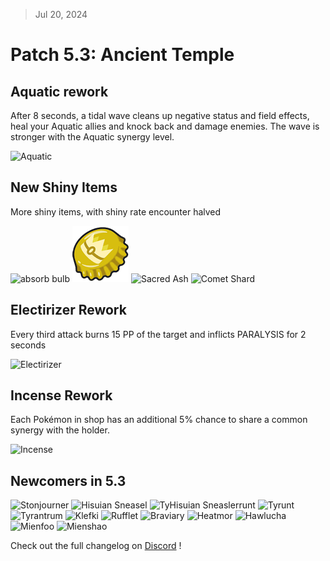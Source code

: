 > Jul 20, 2024

# Patch 5.3: Ancient Temple

## Aquatic rework

After 8 seconds, a tidal wave cleans up negative status and field effects, heal your Aquatic allies and knock back and damage enemies. The wave is stronger with the Aquatic synergy level.

![Aquatic](https://raw.githubusercontent.com/keldaanCommunity/pokemonAutoChess/3c11a620df1707e68b30743b29cf900c0dd0c87e/app/public/src/assets/types/AQUATIC.svg)

## New Shiny Items

More shiny items, with shiny rate encounter halved

![absorb bulb](https://raw.githubusercontent.com/keldaanCommunity/pokemonAutoChess/master/app/public/src/assets/item%7Btps%7D/ABSORB_BULB.png)
![Gold Bottle Cap](https://raw.githubusercontent.com/keldaanCommunity/pokemonAutoChess/master/app/public/src/assets/item%7Btps%7D/GOLD_BOTTLE_CAP.png)
![Sacred Ash](https://raw.githubusercontent.com/keldaanCommunity/pokemonAutoChess/master/app/public/src/assets/item%7Btps%7D/SACRED_ASH.png)
![Comet Shard](https://raw.githubusercontent.com/keldaanCommunity/pokemonAutoChess/master/app/public/src/assets/item%7Btps%7D/COMET_SHARD.png)

## Electirizer Rework

Every third attack burns 15 PP of the target and inflicts PARALYSIS for 2 seconds

![Electirizer](https://raw.githubusercontent.com/keldaanCommunity/pokemonAutoChess/master/app/public/src/assets/item%7Btps%7D/ELECTIRIZER.png)

## Incense Rework

Each Pokémon in shop has an additional 5% chance to share a common synergy with the holder.

![Incense](https://raw.githubusercontent.com/keldaanCommunity/pokemonAutoChess/master/app/public/src/assets/item%7Btps%7D/INCENSE.png)

## Newcomers in 5.3

![Stonjourner](https://raw.githubusercontent.com/PMDCollab/SpriteCollab/master/portrait/0874/Normal.png)
![Hisuian Sneasel](https://raw.githubusercontent.com/PMDCollab/SpriteCollab/master/portrait/0215/0001/Normal.png)
![TyHisuian Sneaslerrunt](https://raw.githubusercontent.com/PMDCollab/SpriteCollab/master/portrait/0903/Normal.png)
![Tyrunt](https://raw.githubusercontent.com/PMDCollab/SpriteCollab/master/portrait/0696/Normal.png)
![Tyrantrum](https://raw.githubusercontent.com/PMDCollab/SpriteCollab/master/portrait/0697/Normal.png)
![Klefki](https://raw.githubusercontent.com/PMDCollab/SpriteCollab/master/portrait/0707/Normal.png)
![Rufflet](https://raw.githubusercontent.com/PMDCollab/SpriteCollab/master/portrait/0627/Normal.png)
![Braviary](https://raw.githubusercontent.com/PMDCollab/SpriteCollab/master/portrait/0628/Normal.png)
![Heatmor](https://raw.githubusercontent.com/PMDCollab/SpriteCollab/master/portrait/0631/Normal.png)
![Hawlucha](https://raw.githubusercontent.com/PMDCollab/SpriteCollab/master/portrait/0701/Normal.png)
![Mienfoo](https://raw.githubusercontent.com/PMDCollab/SpriteCollab/master/portrait/0619/Normal.png)
![Mienshao](https://raw.githubusercontent.com/PMDCollab/SpriteCollab/master/portrait/0620/Normal.png)

Check out the full changelog on [Discord](https://discord.com/channels/737230355039387749/737230355039387752/1264453620821393481) !
